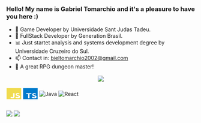 ### Hello! My name is Gabriel Tomarchio and it's a pleasure to have you here :) 


- 🔭 Game Developer by Universidade Sant Judas Tadeu.
- 🔭 FullStack Developer by Generation Brasil.
- 📊 Just startet analysis and systems development degree by Universidade Cruzeiro do Sul.
- 📫 Contact in: bieltomarchio2002@gmail.com
- 🎲 A great RPG dungeon master!


<div align="center">
  <img align="center" height="360em" src="https://pa1.aminoapps.com/6259/6b9dac87168653a8fdb1882be71580319d3a3af3_00.gif"/>
</div>
<div style="display: inline_block"><br>
  <img align="center" alt="Js" height="30" width="40" src="https://raw.githubusercontent.com/devicons/devicon/master/icons/javascript/javascript-plain.svg">
  <img align="center" alt="Ts" height="30" width="40" src="https://raw.githubusercontent.com/devicons/devicon/master/icons/typescript/typescript-plain.svg">
  <img align="center" alt="Java" height="30" width="40" src="https://w7.pngwing.com/pngs/578/816/png-transparent-java-class-file-java-platform-standard-edition-java-development-kit-java-runtime-environment-coffee-jar-text-class-orange-thumbnail.png">
  <img align="center" alt="React" height="30" width="40" src="https://cdn1.iconfinder.com/data/icons/soleicons-fill-vol-1/64/reactjs_javascript_library_atom_atomic_react-512.png">
</div>
  
  ##
 
<div> 

  <a href = "mailto:bieltomarchio2002@gmail.com"><img src="https://img.shields.io/badge/-Gmail-%23333?style=for-the-badge&logo=gmail&logoColor=white" target="_blank"></a>
  <a href="[https://www.linkedin.com/in/dev-alexandre-tavares](https://www.linkedin.com/in/bieltomarchio/)" target="_blank"><img src="https://img.shields.io/badge/-LinkedIn-%230077B5?style=for-the-badge&logo=linkedin&logoColor=white" target="_blank"></a> 
 
</div>
